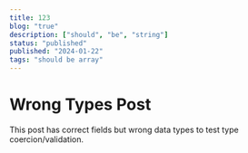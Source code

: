 ```yaml
---
title: 123
blog: "true"
description: ["should", "be", "string"]
status: "published"
published: "2024-01-22"
tags: "should be array"
---
```


# Wrong Types Post

This post has correct fields but wrong data types to test type coercion/validation.